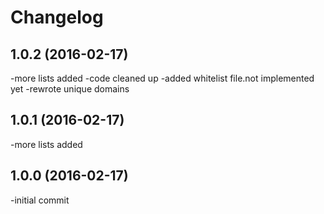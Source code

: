 Changelog
=========
1.0.2 (2016-02-17)
-------------------
-more lists added
-code cleaned up
-added whitelist file.not implemented yet
-rewrote unique domains

1.0.1 (2016-02-17)
-------------------
-more lists added

1.0.0 (2016-02-17)
-------------------
-initial commit